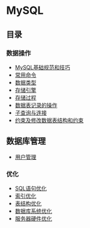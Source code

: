 MySQL
======

## 目录
### 数据操作
- [MySQL基础规范和技巧](MySQL基础规范和技巧.md)
- [常用命令](常用命令.md)
- [数据类型](数据类型.md)
- [存储引擎](存储引擎.md)
- [存储过程](存储过程.md)
- [数据表记录的操作](数据表记录的操作.md)
- [子查询与连接](子查询与连接.md)
- [约束及修改数据表结构和约束](约束及修改数据表结构和约束.md)

## 数据库管理
- [用户管理](用户管理.md)

### 优化
- [SQL语句优化](optimization/SQL语句优化.md)
- [索引优化](optimization/索引优化.md)
- [表结构优化](optimization/表结构优化.md)
- [数据库系统优化](optimization/数据库系统优化.md)
- [服务器硬件优化](optimization/服务器硬件优化.md)
